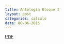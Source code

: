 ```yaml
---
title: Antología Bloque 3
layout: post
categories: calculo
date: 08-06-2015
---
```


[PDF](//sebastianls.com/colegio_anahuac/assets/calculo-bloque-3.pdf)